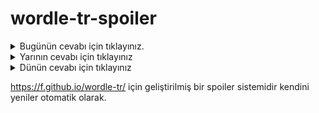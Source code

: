 # wordle-tr-spoiler

<details>
  <summary>Bugünün cevabı için tıklayınız.</summary>
  <br>
    <b> geniz </b>
</details>

<details>
  <summary>Yarının cevabı için tıklayınız</summary>
  <br>
   <b> isevi </b>
</details>

<details>
  <summary>Dünün cevabı için tıklayınız </summary>
  <br>
  <b> peder </b>
</details>

https://f.github.io/wordle-tr/ için geliştirilmiş bir spoiler sistemidir kendini yeniler otomatik olarak.

